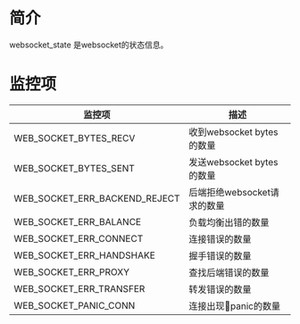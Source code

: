 # 简介

websocket_state 是websocket的状态信息。

# 监控项

| 监控项                        | 描述                        |
| ----------------------------- | --------------------------- |
| WEB_SOCKET_BYTES_RECV         | 收到websocket bytes的数量   |
| WEB_SOCKET_BYTES_SENT         | 发送websocket bytes的数量   |
| WEB_SOCKET_ERR_BACKEND_REJECT | 后端拒绝websocket请求的数量 |
| WEB_SOCKET_ERR_BALANCE        | 负载均衡出错的数量          |
| WEB_SOCKET_ERR_CONNECT        | 连接错误的数量              |
| WEB_SOCKET_ERR_HANDSHAKE      | 握手错误的数量              |
| WEB_SOCKET_ERR_PROXY          | 查找后端错误的数量          |
| WEB_SOCKET_ERR_TRANSFER       | 转发错误的数量              |
| WEB_SOCKET_PANIC_CONN         | 连接出现panic的数量         |

